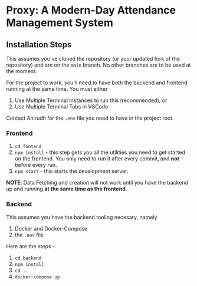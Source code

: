 # Proxy: A Modern-Day Attendance Management System

## Installation Steps

This assumes you've cloned the repository (or your updated fork of the repository) and are on the `main` branch. No other branches are to be used at the moment.

For the project to work, you'll need to have both the backend and frontend running at the same time. You must either
1. Use Multiple Terminal Instances to run this (recommended), or
2. Use Multiple Terminal Tabs in VSCode

Contact Anirudh for the `.env` file you need to have in the project root.

### Frontend
1. `cd fontend`
2. `npm install` - this step gets you all the utilities you need to get started on the frontend. You only need to run it after every commit, and **not** before every run.
3. `npm start` - this starts the development server.

**NOTE**: Data Fetching and creation will not work until you have the backend up and running **at the same time as the frontend**.

### Backend

This assumes you have the backend tooling necesary, namely
1. Docker and Docker-Compose
2. the `.env` file

Here are the steps - 

1. `cd backend`
2. `npm install`
3. `cd ..`
4. `docker-compose up`
